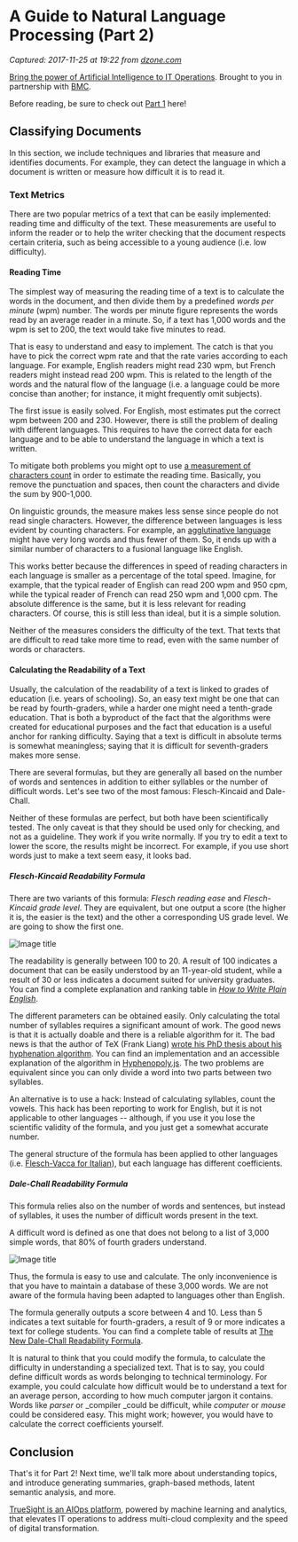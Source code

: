 # A Guide to Natural Language Processing (Part 2)

_Captured: 2017-11-25 at 19:22 from [dzone.com](https://dzone.com/articles/a-guide-to-natural-language-processing-part-2?edition=337908&utm_source=Daily%20Digest&utm_medium=email&utm_campaign=Daily%20Digest%202017-11-25)_

[Bring the power of Artificial Intelligence to IT Operations](https://dzone.com/go?i=247358&u=http%3A%2F%2Fwww.bmc.com%2Fit-solutions%2Ftruesight.html). Brought to you in partnership with [BMC](https://dzone.com/go?i=247358&u=http%3A%2F%2Fwww.bmc.com%2Fit-solutions%2Ftruesight.html).

Before reading, be sure to check out [Part 1](https://dzone.com/articles/a-guide-to-natural-language-processing-part-1) here!

## **Classifying Documents**

In this section, we include techniques and libraries that measure and identifies documents. For example, they can detect the language in which a document is written or measure how difficult it is to read it.

### **Text Metrics**

There are two popular metrics of a text that can be easily implemented: reading time and difficulty of the text. These measurements are useful to inform the reader or to help the writer checking that the document respects certain criteria, such as being accessible to a young audience (i.e. low difficulty).

#### **Reading Time**

The simplest way of measuring the reading time of a text is to calculate the words in the document, and then divide them by a predefined _words per minute_ (wpm) number. The words per minute figure represents the words read by an average reader in a minute. So, if a text has 1,000 words and the wpm is set to 200, the text would take five minutes to read.

That is easy to understand and easy to implement. The catch is that you have to pick the correct wpm rate and that the rate varies according to each language. For example, English readers might read 230 wpm, but French readers might instead read 200 wpm. This is related to the length of the words and the natural flow of the language (i.e. a language could be more concise than another; for instance, it might frequently omit subjects).

The first issue is easily solved. For English, most estimates put the correct wpm between 200 and 230. However, there is still the problem of dealing with different languages. This requires to have the correct data for each language and to be able to understand the language in which a text is written.

To mitigate both problems you might opt to use [a measurement of characters count](http://iovs.arvojournals.org/article.aspx?articleid=2166061) in order to estimate the reading time. Basically, you remove the punctuation and spaces, then count the characters and divide the sum by 900-1,000.

On linguistic grounds, the measure makes less sense since people do not read single characters. However, the difference between languages is less evident by counting characters. For example, an [agglutinative language](https://en.wikipedia.org/wiki/Agglutinative_language) might have very long words and thus fewer of them. So, it ends up with a similar number of characters to a fusional language like English.

This works better because the differences in speed of reading characters in each language is smaller as a percentage of the total speed. Imagine, for example, that the typical reader of English can read 200 wpm and 950 cpm, while the typical reader of French can read 250 wpm and 1,000 cpm. The absolute difference is the same, but it is less relevant for reading characters. Of course, this is still less than ideal, but it is a simple solution.

Neither of the measures considers the difficulty of the text. That texts that are difficult to read take more time to read, even with the same number of words or characters.

#### **Calculating the Readability of a Text**

Usually, the calculation of the readability of a text is linked to grades of education (i.e. years of schooling). So, an easy text might be one that can be read by fourth-graders, while a harder one might need a tenth-grade education. That is both a byproduct of the fact that the algorithms were created for educational purposes and the fact that education is a useful anchor for ranking difficulty. Saying that a text is difficult in absolute terms is somewhat meaningless; saying that it is difficult for seventh-graders makes more sense.

There are several formulas, but they are generally all based on the number of words and sentences in addition to either syllables or the number of difficult words. Let's see two of the most famous: Flesch-Kincaid and Dale-Chall.

Neither of these formulas are perfect, but both have been scientifically tested. The only caveat is that they should be used only for checking, and not as a guideline. They work if you write normally. If you try to edit a text to lower the score, the results might be incorrect. For example, if you use short words just to make a text seem easy, it looks bad.

##### **Flesch-Kincaid Readability Formula**

There are two variants of this formula: _Flesch reading ease_ and _Flesch-Kincaid grade level_. They are equivalent, but one output a score (the higher it is, the easier is the text) and the other a corresponding US grade level. We are going to show the first one.

![Image title](https://i0.wp.com/tomassetti.me/wp-content/uploads/2017/11/flesch.png?w=800&ssl=1)

The readability is generally between 100 to 20. A result of 100 indicates a document that can be easily understood by an 11-year-old student, while a result of 30 or less indicates a document suited for university graduates. You can find a complete explanation and ranking table in _[How to Write Plain English](http://www.mang.canterbury.ac.nz/writing_guide/writing/flesch.shtml)_.

The different parameters can be obtained easily. Only calculating the total number of syllables requires a significant amount of work. The good news is that it is actually doable and there is a reliable algorithm for it. The bad news is that the author of TeX (Frank Liang) [wrote his PhD thesis about his hyphenation algorithm](https://www.tug.org/docs/liang/). You can find an implementation and an accessible explanation of the algorithm in [Hyphenopoly.js](https://github.com/mnater/Hyphenopoly). The two problems are equivalent since you can only divide a word into two parts between two syllables.

An alternative is to use a hack: Instead of calculating syllables, count the vowels. This hack has been reporting to work for English, but it is not applicable to other languages -- although, if you use it you lose the scientific validity of the formula, and you just get a somewhat accurate number.

The general structure of the formula has been applied to other languages (i.e. [Flesch-Vacca for Italian](https://it.wikipedia.org/wiki/Roberto_Vacca#Indice_di_leggibilit.C3.A0_Flesch-Vacca)), but each language has different coefficients.

##### **Dale-Chall Readability Formula**

This formula relies also on the number of words and sentences, but instead of syllables, it uses the number of difficult words present in the text.

A difficult word is defined as one that does not belong to a list of 3,000 simple words, that 80% of fourth graders understand.

![Image title](https://i0.wp.com/tomassetti.me/wp-content/uploads/2017/11/dale-chall.png?w=800&ssl=1)

Thus, the formula is easy to use and calculate. The only inconvenience is that you have to maintain a database of these 3,000 words. We are not aware of the formula having been adapted to languages other than English.

The formula generally outputs a score between 4 and 10. Less than 5 indicates a text suitable for fourth-graders, a result of 9 or more indicates a text for college students. You can find a complete table of results at [The New Dale-Chall Readability Formula](http://www.readabilityformulas.com/new-dale-chall-readability-formula.php).

It is natural to think that you could modify the formula, to calculate the difficulty in understanding a specialized text. That is to say, you could define difficult words as words belonging to technical terminology. For example, you could calculate how difficult would be to understand a text for an average person, according to how much computer jargon it contains. Words like _parser_ or _compiler _could be difficult, while _computer_ or _mouse_ could be considered easy. This might work; however, you would have to calculate the correct coefficients yourself.

## Conclusion

That's it for Part 2! Next time, we'll talk more about understanding topics, and introduce generating summaries, graph-based methods, latent semantic analysis, and more.

[TrueSight is an AIOps platform](https://dzone.com/go?i=247359&u=http%3A%2F%2Fwww.bmc.com%2Fit-solutions%2Ftruesight.html), powered by machine learning and analytics, that elevates IT operations to address multi-cloud complexity and the speed of digital transformation.
